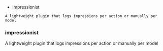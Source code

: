 - impressionist
```
A lightweight plugin that logs impressions per action or manually per model
```

### impressionist

A lightweight plugin that logs impressions per action or manually per model
